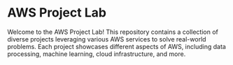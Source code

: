 # AWS Project Lab

Welcome to the AWS Project Lab! This repository contains a collection of diverse projects leveraging various AWS services to solve real-world problems. Each project showcases different aspects of AWS, including data processing, machine learning, cloud infrastructure, and more.

